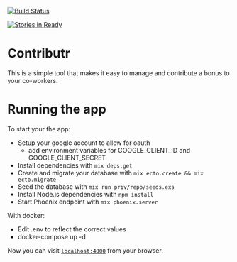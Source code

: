 

[![Build Status](https://travis-ci.org/IngageGroup/Contributr.svg?branch=master)](https://travis-ci.org/IngageGroup/Contributr)


[![Stories in Ready](https://badge.waffle.io/IngageGroup/Contributr.png?label=ready&title=Ready)](https://waffle.io/IngageGroup/Contributr)


# Contributr

This is a simple tool that makes it easy to manage and contribute a bonus to your co-workers. 

# Running the app

To start your the app:
  
  * Setup your google account to allow for oauth
    * add environment variables for GOOGLE_CLIENT_ID and GOOGLE_CLIENT_SECRET
  * Install dependencies with `mix deps.get`
  * Create and migrate your database with `mix ecto.create && mix ecto.migrate`
  * Seed the database with `mix run priv/repo/seeds.exs`
  * Install Node.js dependencies with `npm install`
  * Start Phoenix endpoint with `mix phoenix.server`
  
  
With docker:

  * Edit .env to reflect the correct values
  * docker-compose up -d   

Now you can visit [`localhost:4000`](http://localhost:4000) from your browser.

